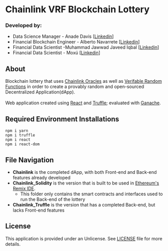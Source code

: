 # Chainlink VRF Blockchain Lottery

### Developed by:
- Data Science Manager - Anade Davis [[Linkedin](https://www.linkedin.com/in/anadedatascientist/)]
- Financial Blockchain Engineer - Alberto Navarrete [[Linkedin](https://www.linkedin.com/in/albertonr/)]
- Financial Data Scientist -Muhammad Jawwad Javeed Iqbal [[Linkedin](https://www.linkedin.com/in/jawwad-javeed/)]
- Financial Data Scientist - Moxú [[Linkedin](https://www.linkedin.com/in/dairenkonmajime/)]

## About

Blockchain lottery that uses [Chainlink Oracles](https://chain.link/) as well as [Verifable Random Functions](https://docs.chain.link/docs/chainlink-vrf/) in order to create a provably random and open-sourced Decentralized Application(dApp).
<br>
<br>
Web application created using [React](https://reactjs.org/) and [Truffle](https://trufflesuite.com/truffle); evaluated with [Ganache](https://www.trufflesuite.com/ganache).

## Required Environment Installations
```
npm i yarn
npm i truffle 
npm i react
npm i react-dom
```
## File Navigation

* **Chainlink** is the completed dApp, with both Front-end and Back-end features already developed 
* **Chainlink_Solidity** is the version that is built to be used in [Ethereum's Remix IDE](https://remix-project.org/).
  * This folder only contains the smart contracts and interfaces used to run the Back-end of the lottery
* **Chainlink_Truffle** is the version that has a completed Back-end, but lacks Front-end features

## License
This application is provided under an Unlicense. See [LICENSE](https://github.com/J2304789/WDSI_Learning/blob/main/LICENSE) file for more details.
